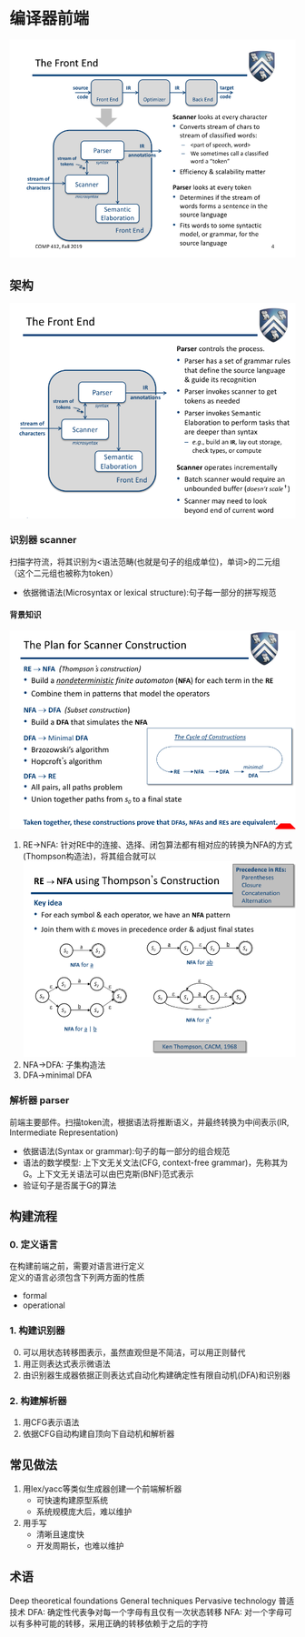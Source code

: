 # 编译器前端
![前端介绍](pics/frontend_intro.png)
## 架构
![前端架构](pics/frontend_arch.png)
### 识别器 scanner
扫描字符流，将其识别为<语法范畴(也就是句子的组成单位)，单词>的二元组（这个二元组也被称为token）
- 依据微语法(Microsyntax or lexical structure):句子每一部分的拼写规范
#### 背景知识
![生成具体流程](pics/scanner_construction.png)  
1. RE->NFA: 针对RE中的连接、选择、闭包算法都有相对应的转换为NFA的方式(Thompson构造法)，将其组合就可以
![RE->NFA](pics/REtoNFA_Thompson_construction.png) 
2. NFA->DFA: 子集构造法
3. DFA->minimal DFA
### 解析器 parser
前端主要部件。扫描token流，根据语法将推断语义，并最终转换为中间表示(IR, Intermediate Representation)
- 依据语法(Syntax or grammar):句子的每一部分的组合规范
- 语法的数学模型: 上下文无关文法(CFG, context-free grammar)，先称其为G。上下文无关语法可以由巴克斯(BNF)范式表示
- 验证句子是否属于G的算法
## 构建流程 
### 0. 定义语言
在构建前端之前，需要对语言进行定义  
定义的语言必须包含下列两方面的性质
- formal
- operational
### 1. 构建识别器
0. 可以用状态转移图表示，虽然直观但是不简洁，可以用正则替代
1. 用正则表达式表示微语法
2. 由识别器生成器依据正则表达式自动化构建确定性有限自动机(DFA)和识别器
### 2. 构建解析器
1. 用CFG表示语法
2. 依据CFG自动构建自顶向下自动机和解析器
## 常见做法
1. 用lex/yacc等类似生成器创建一个前端解析器
   - 可快速构建原型系统
   - 系统规模庞大后，难以维护
2. 用手写
   - 清晰且速度快
   - 开发周期长，也难以维护
## 术语
Deep theoretical foundations
General techniques 
Pervasive technology 普适技术
DFA: 确定性代表争对每一个字母有且仅有一次状态转移
NFA: 对一个字母可以有多种可能的转移，采用正确的转移依赖于之后的字符
